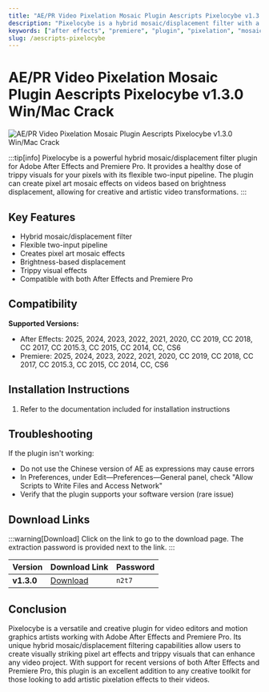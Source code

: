 ```yaml
---
title: "AE/PR Video Pixelation Mosaic Plugin Aescripts Pixelocybe v1.3.0 Win/Mac Crack"
description: "Pixelocybe is a hybrid mosaic/displacement filter with a flexible two input pipeline. It can create pixel art mosaic effects on videos based on brightness displacement."
keywords: ["after effects", "premiere", "plugin", "pixelation", "mosaic", "visual effects", "aescripts", "video editing", "motion graphics"]
slug: /aescripts-pixelocybe
---
```


# AE/PR Video Pixelation Mosaic Plugin Aescripts Pixelocybe v1.3.0 Win/Mac Crack

![AE/PR Video Pixelation Mosaic Plugin Aescripts Pixelocybe v1.3.0 Win/Mac Crack](https://www.gfxcamp.com/wp-content/uploads/2021/01/Aescripts-Pixelocybe.jpg)

:::tip[info]
Pixelocybe is a powerful hybrid mosaic/displacement filter plugin for Adobe After Effects and Premiere Pro. It provides a healthy dose of trippy visuals for your pixels with its flexible two-input pipeline. The plugin can create pixel art mosaic effects on videos based on brightness displacement, allowing for creative and artistic video transformations.
:::

## Key Features

- Hybrid mosaic/displacement filter
- Flexible two-input pipeline
- Creates pixel art mosaic effects
- Brightness-based displacement
- Trippy visual effects
- Compatible with both After Effects and Premiere Pro

## Compatibility

**Supported Versions:**

- After Effects: 2025, 2024, 2023, 2022, 2021, 2020, CC 2019, CC 2018, CC 2017, CC 2015.3, CC 2015, CC 2014, CC, CS6
- Premiere: 2025, 2024, 2023, 2022, 2021, 2020, CC 2019, CC 2018, CC 2017, CC 2015.3, CC 2015, CC 2014, CC, CS6

## Installation Instructions

1. Refer to the documentation included for installation instructions

## Troubleshooting

If the plugin isn't working:

- Do not use the Chinese version of AE as expressions may cause errors
- In Preferences, under Edit—Preferences—General panel, check "Allow Scripts to Write Files and Access Network"
- Verify that the plugin supports your software version (rare issue)

## Download Links

:::warning[Download]
Click on the link to go to the download page. The extraction password is provided next to the link.
:::

| Version | Download Link | Password |
|---|---|---|
| **v1.3.0** | [Download](https://pan.baidu.com/s/1zgX16QqfNgV3c-q_s7iTOw?pwd=n2t7) | `n2t7` |

## Conclusion

Pixelocybe is a versatile and creative plugin for video editors and motion graphics artists working with Adobe After Effects and Premiere Pro. Its unique hybrid mosaic/displacement filtering capabilities allow users to create visually striking pixel art effects and trippy visuals that can enhance any video project. With support for recent versions of both After Effects and Premiere Pro, this plugin is an excellent addition to any creative toolkit for those looking to add artistic pixelation effects to their videos.